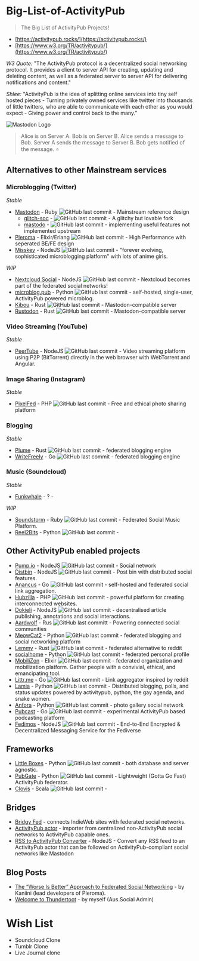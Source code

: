 # Big-List-of-ActivityPub
> The Big List of ActivityPub Projects!

* [https://activitypub.rocks/](https://activitypub.rocks/)
* [https://www.w3.org/TR/activitypub/](https://www.w3.org/TR/activitypub/)

*W3 Quote:* "The ActivityPub protocol is a decentralized social networking protocol. It provides a client to server API for creating, updating and deleting content, as well as a federated server to server API for delivering notifications and content."

*Shlee:* "ActivityPub is the idea of splitting online services into tiny self hosted pieces - Turning privately owned services like twitter into thousands of little twitters, who are able to communicate with each other as you would expect - Giving power and control back to the many."

![Mastodon Logo](https://camo.githubusercontent.com/24f50a04efd1bc2b6893a9fe65387aef918d7b93/68747470733a2f2f626c6f672e6a6f696e6d6173746f646f6e2e6f72672f323031382f30362f7768792d61637469766974797075622d69732d7468652d6675747572652f657a6769662d322d363066316230303430332e676966)
> Alice is on Server A. Bob is on Server B. Alice sends a message to Bob. Server A sends the message to Server B. Bob gets notified of the message. :star:


## Alternatives to other Mainstream services

### Microblogging (Twitter)
_Stable_
* [Mastodon](https://github.com/tootsuite/mastodon) - Ruby ![GitHub last commit](https://img.shields.io/github/last-commit/tootsuite/mastodon.svg?style=plastic) - Mainstream reference design 
  * [glitch-soc](https://github.com/glitch-soc/mastodon/) - ![GitHub last commit](https://img.shields.io/github/last-commit/glitch-soc/mastodon.svg?style=plastic) - A glitchy but lovable fork 
  * [mastodo](https://github.com/gled-rs/mastodo) - ![GitHub last commit](https://img.shields.io/github/last-commit/gled-rs/mastodo.svg?style=plastic) - implementing useful features not implemented upstream 
* [Pleroma](https://pleroma.social/) - Elixir/Erlang ![GitHub last commit](https://img.shields.io/github/last-commit/lambadalambda/pleroma.svg?style=plastic) - High Performance with seperated BE/FE design 
* [Misskey](https://github.com/syuilo/misskey) - NodeJS ![GitHub last commit](https://img.shields.io/github/last-commit/syuilo/misskey.svg?style=plastic) - "forever evolving, sophisticated microblogging platform" with lots of anime girls. 

_WIP_
* [Nextcloud Social](https://github.com/nextcloud/social) - NodeJS ![GitHub last commit](https://img.shields.io/github/last-commit/nextcloud/social.svg?style=plastic) - Nextcloud becomes part of the federated social networks!
* [microblog.pub](https://github.com/tsileo/microblog.pub) - Python ![GitHub last commit](https://img.shields.io/github/last-commit/tsileo/microblog.pub.svg?style=plastic) - self-hosted, single-user, ActivityPub powered microblog.
* [Kibou](https://git.cybre.club/kibouproject/kibou) - Rust ![GitHub last commit](https://img.shields.io/github/last-commit/kibouproject/kibou.svg?style=plastic) - Mastodon-compatible server
* [Rustodon](https://github.com/rustodon/rustodon) - Rust ![GitHub last commit](https://img.shields.io/github/last-commit/rustodon/rustodon.svg?style=plastic) - Mastodon-compatible server

### Video Streaming (YouTube)
_Stable_
* [PeerTube](https://github.com/Chocobozzz/PeerTube) - NodeJS ![GitHub last commit](https://img.shields.io/github/last-commit/Chocobozzz/PeerTube.svg?style=plastic) - Video streaming platform using P2P (BitTorrent) directly in the web browser with WebTorrent and Angular.

### Image Sharing (Instagram)
_Stable_
* [PixelFed](https://github.com/pixelfed/pixelfed) - PHP ![GitHub last commit](https://img.shields.io/github/last-commit/pixelfed/pixelfed.svg?style=plastic) -  Free and ethical photo sharing platform

### Blogging
_Stable_
* [Plume](https://github.com/Plume-org/Plume) - Rust ![GitHub last commit](https://img.shields.io/github/last-commit/Plume-org/Plume.svg?style=plastic) -  federated blogging engine
* [WriteFreely](https://github.com/writeas/writefreely) - Go ![GitHub last commit](https://img.shields.io/github/last-commit/writeas/writefreely.svg?style=plastic) - federated blogging engine

### Music (Soundcloud)
_Stable_
* [Funkwhale](https://dev.funkwhale.audio/funkwhale/funkwhale) - ? -

_WIP_
* [Soundstorm](https://github.com/weathermen/soundstorm) - Ruby ![GitHub last commit](https://img.shields.io/github/last-commit/weathermen/soundstorm.svg?style=plastic) - Federated Social Music Platform.
* [Reel2Bits](https://github.com/rhaamo/reel2bits) - Python ![GitHub last commit](https://img.shields.io/github/last-commit/rhaamo/reel2bits.svg?style=plastic) -

## Other ActivityPub enabled projects
* [Pump.io](https://github.com/pump-io/pump.io) - NodeJS ![GitHub last commit](https://img.shields.io/github/last-commit/pump-io/pump.io.svg?style=plastic) - Social network
* [Distbin](https://github.com/gobengo/distbin) - NodeJS ![GitHub last commit](https://img.shields.io/github/last-commit/gobengo/distbin.svg?style=plastic) - Post bin with distributed social features.
* [Anancus](https://gitlab.com/tuxether/anancus) - Go ![GitHub last commit](https://img.shields.io/github/last-commit/tuxether/anancus.svg?style=plastic) - self-hosted and federated social link aggregation.
* [Hubzilla](https://framagit.org/hubzilla/core) - PHP ![GitHub last commit](https://img.shields.io/github/last-commit/hubzilla/core.svg?style=plastic) - powerful platform for creating interconnected websites.
* [Dokieli](https://github.com/linkeddata/dokieli) - NodeJS ![GitHub last commit](https://img.shields.io/github/last-commit/linkeddata/dokieli.svg?style=plastic) - decentralised article publishing, annotations and social interactions.
* [Aardwolf](https://github.com/Aardwolf-Social/aardwolf) - Rus ![GitHub last commit](https://img.shields.io/github/last-commit/Aardwolf-Social/aardwolf.svg?style=plastic)t - Powering connected social communities
* [MeowCat2](https://github.com/cabalamat/meowcat2) - Python ![GitHub last commit](https://img.shields.io/github/last-commit/cabalamat/meowcat2.svg?style=plastic) - federated blogging and social networking platform
* [Lemmy](https://github.com/dessalines/lemmy) - Rust ![GitHub last commit](https://img.shields.io/github/last-commit/dessalines/lemmy.svg?style=plastic) - federated alternative to reddit
* [socialhome](https://github.com/jaywink/socialhome) - Python ![GitHub last commit](https://img.shields.io/github/last-commit/jaywink/socialhome.svg?style=plastic) - federated personal profile
* [MobiliZon](https://github.com/framasoft/mobilizon) - Elixir ![GitHub last commit](https://img.shields.io/github/last-commit/framasoft/mobilizon.svg?style=plastic) - federated organization and mobilization platform. Gather people with a convivial, ethical, and emancipating tool.
* [Littr.me](https://github.com/mariusor/littr.go) - Go ![GitHub last commit](https://img.shields.io/github/last-commit/mariusor/littr.go.svg?style=plastic) - Link aggregator inspired by reddit
* [Lamia](https://github.com/Scarly-Cat/lamia) - Python ![GitHub last commit](https://img.shields.io/github/last-commit/Scarly-Cat/lamia.svg?style=plastic) - Distributed blogging, polls, and status updates powered by activitypub, python, the gay agenda, and snake women. 
* [Anfora](https://github.com/anforaProject/anfora) - Python ![GitHub last commit](https://img.shields.io/github/last-commit/anforaProject/anfora.svg?style=plastic) - photo gallery social network
* [Pubcast](https://github.com/pubcast/pubcast) - Go ![GitHub last commit](https://img.shields.io/github/last-commit/pubcast/pubcast.svg?style=plastic) - experimental ActivityPub based podcasting platform
* [Fedimos](https://github.com/fedimos/server) - NodeJS ![GitHub last commit](https://img.shields.io/github/last-commit/fedimos/server.svg?style=plastic) - End-to-End Encrypted & Decentralized Messaging Service for the Fediverse 

## Frameworks
* [Little Boxes](https://github.com/tsileo/little-boxes) -  Python ![GitHub last commit](https://img.shields.io/github/last-commit/tsileo/little-boxes.svg?style=plastic) - both database and server agnostic.
* [PubGate](https://github.com/autogestion/pubgate) - Python ![GitHub last commit](https://img.shields.io/github/last-commit/autogestion/pubgate.svg?style=plastic) - Lightweight (Gotta Go Fast) ActivityPub federator.
* [Clovis](https://github.com/WellFactored/clovis) - Scala ![GitHub last commit](https://img.shields.io/github/last-commit/WellFactored/clovis.svg?style=plastic) - 

## Bridges
* [Bridgy Fed](https://fed.brid.gy/) - connects IndieWeb sites with federated social networks.
* [ActivityPub actor](https://activitypub.actor/) - importer from centralized non-ActivityPub social networks to ActivityPub capable ones.
* [RSS to ActivityPub Converter](https://github.com/dariusk/rss-to-activitypub) - NodeJS - Convert any RSS feed to an ActivityPub actor that can be followed on ActivityPub-compliant social networks like Mastodon

## Blog Posts
* [The “Worse Is Better” Approach to Federated Social Networking](https://blog.dereferenced.org/activitypub-the-worse-is-better-approach-to-federated-social-networking) - by Kaniini (lead developers of Pleroma).
* [Welcome to Thundertoot](https://medium.com/@mrshlee/aus-social-welcome-to-thundertoot-59d881ad573) - by myself (Aus.Social Admin)

# Wish List

* Soundcloud Clone
* Tumblr Clone
* Live Journal clone
